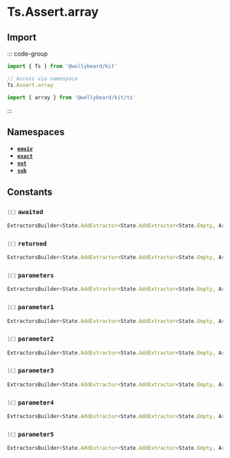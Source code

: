 # Ts.Assert.array

## Import

::: code-group

```typescript [Namespace]
import { Ts } from '@wollybeard/kit'

// Access via namespace
Ts.Assert.array
```

```typescript [Barrel]
import { array } from '@wollybeard/kit/ts'
```

:::

## Namespaces

- [**`equiv`**](/api/ts/assert/array/equiv)
- [**`exact`**](/api/ts/assert/array/exact)
- [**`not`**](/api/ts/assert/array/not)
- [**`sub`**](/api/ts/assert/array/sub)

## Constants

### <span style="opacity: 0.6; font-weight: normal; font-size: 0.85em;">`[C]`</span> `awaited`

```typescript
ExtractorsBuilder<State.AddExtractor<State.AddExtractor<State.Empty, ArrayElement>, Awaited$>>
```

<SourceLink href="https://github.com/jasonkuhrt/kit/blob/main/./src/utils/ts/assert/builder-generated/array/$$.ts#L11" />

### <span style="opacity: 0.6; font-weight: normal; font-size: 0.85em;">`[C]`</span> `returned`

```typescript
ExtractorsBuilder<State.AddExtractor<State.AddExtractor<State.Empty, ArrayElement>, Returned>>
```

<SourceLink href="https://github.com/jasonkuhrt/kit/blob/main/./src/utils/ts/assert/builder-generated/array/$$.ts#L12" />

### <span style="opacity: 0.6; font-weight: normal; font-size: 0.85em;">`[C]`</span> `parameters`

```typescript
ExtractorsBuilder<State.AddExtractor<State.AddExtractor<State.Empty, ArrayElement>, Parameters$>>
```

<SourceLink href="https://github.com/jasonkuhrt/kit/blob/main/./src/utils/ts/assert/builder-generated/array/$$.ts#L13" />

### <span style="opacity: 0.6; font-weight: normal; font-size: 0.85em;">`[C]`</span> `parameter1`

```typescript
ExtractorsBuilder<State.AddExtractor<State.AddExtractor<State.Empty, ArrayElement>, Parameter1>>
```

<SourceLink href="https://github.com/jasonkuhrt/kit/blob/main/./src/utils/ts/assert/builder-generated/array/$$.ts#L14" />

### <span style="opacity: 0.6; font-weight: normal; font-size: 0.85em;">`[C]`</span> `parameter2`

```typescript
ExtractorsBuilder<State.AddExtractor<State.AddExtractor<State.Empty, ArrayElement>, Parameter2>>
```

<SourceLink href="https://github.com/jasonkuhrt/kit/blob/main/./src/utils/ts/assert/builder-generated/array/$$.ts#L15" />

### <span style="opacity: 0.6; font-weight: normal; font-size: 0.85em;">`[C]`</span> `parameter3`

```typescript
ExtractorsBuilder<State.AddExtractor<State.AddExtractor<State.Empty, ArrayElement>, Parameter3>>
```

<SourceLink href="https://github.com/jasonkuhrt/kit/blob/main/./src/utils/ts/assert/builder-generated/array/$$.ts#L16" />

### <span style="opacity: 0.6; font-weight: normal; font-size: 0.85em;">`[C]`</span> `parameter4`

```typescript
ExtractorsBuilder<State.AddExtractor<State.AddExtractor<State.Empty, ArrayElement>, Parameter4>>
```

<SourceLink href="https://github.com/jasonkuhrt/kit/blob/main/./src/utils/ts/assert/builder-generated/array/$$.ts#L17" />

### <span style="opacity: 0.6; font-weight: normal; font-size: 0.85em;">`[C]`</span> `parameter5`

```typescript
ExtractorsBuilder<State.AddExtractor<State.AddExtractor<State.Empty, ArrayElement>, Parameter5>>
```

<SourceLink href="https://github.com/jasonkuhrt/kit/blob/main/./src/utils/ts/assert/builder-generated/array/$$.ts#L18" />
